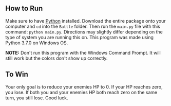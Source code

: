 ## How to Run 

Make sure to have [Python](https://www.python.org/) installed. Download the entire package onto your computer and `cd` into the `Battle` folder. Then run the `main.py` file with this command: `python main.py`. Directions may slightly differ depending on the type of system you are running this on. This program was made using Python 3.7.0 on Windows OS.

**NOTE:** Don't run this program with the Windows Command Prompt. It will still work but the colors don't show up correctly.

## To Win
Your only goal is to reduce your enemies HP to 0. If your HP reaches zero, you lose. If both you and your enemies HP both reach zero on the same turn, you still lose. Good luck.

